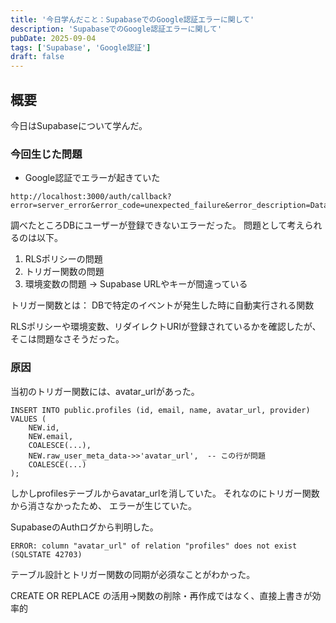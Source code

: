 ```yaml
---
title: '今日学んだこと：SupabaseでのGoogle認証エラーに関して'
description: 'SupabaseでのGoogle認証エラーに関して'
pubDate: 2025-09-04
tags: ['Supabase', 'Google認証']
draft: false
---
```


## 概要

今日はSupabaseについて学んだ。

### 今回生じた問題

- Google認証でエラーが起きていた

```
http://localhost:3000/auth/callback?error=server_error&error_code=unexpected_failure&error_description=Database+error+saving+new+user#error=server_error&error_code=unexpected_failure&error_description=Database+error+saving+new+user
```

調べたところDBにユーザーが登録できないエラーだった。
問題として考えられるのは以下。

1. RLSポリシーの問題
2. トリガー関数の問題
3. 環境変数の問題 → Supabase URLやキーが間違っている

トリガー関数とは：
DBで特定のイベントが発生した時に自動実行される関数

RLSポリシーや環境変数、リダイレクトURIが登録されているかを確認したが、そこは問題なさそうだった。

### 原因

当初のトリガー関数には、avatar_urlがあった。

```
INSERT INTO public.profiles (id, email, name, avatar_url, provider)
VALUES (
    NEW.id,
    NEW.email,
    COALESCE(...),
    NEW.raw_user_meta_data->>'avatar_url',  -- この行が問題
    COALESCE(...)
);
```
しかしprofilesテーブルからavatar_urlを消していた。
それなのにトリガー関数から消さなかったため、
エラーが生じていた。

SupabaseのAuthログから判明した。
```
ERROR: column "avatar_url" of relation "profiles" does not exist (SQLSTATE 42703)
```

テーブル設計とトリガー関数の同期が必須なことがわかった。

CREATE OR REPLACE の活用→関数の削除・再作成ではなく、直接上書きが効率的